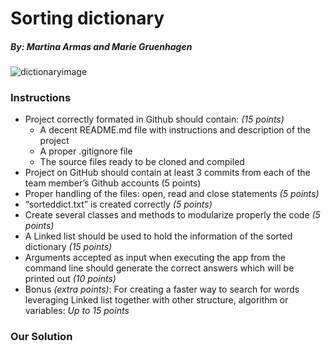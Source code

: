 # Sorting dictionary
##### By: Martina Armas and Marie Gruenhagen
![dictionaryimage](https://en.wikipedia.org/wiki/Dictionary#/media/File:Vocabolario_degli_accademici_della_crusca,_prima_edizione_per_giovanni_alberti,_venezia_1612,_01.jpg)
### Instructions
* Project correctly formated in Github should contain: _(15 points)_
  * A decent README.md file with instructions and description of the project
  * A proper .gitignore file
  * The source files ready to be cloned and compiled
* Project on GitHub should contain at least 3 commits from each of the team member’s Github accounts (5 points)
* Proper handling of the files: open, read and close statements _(5 points)_
* “sorteddict.txt” is created correctly _(5 points)_
* Create several classes and methods to modularize properly the code _(5 points)_
* A Linked list should be used to hold the information of the sorted dictionary _(15 points)_
* Arguments accepted as input when executing the app from the command line should generate the correct answers which will be printed out _(10 points)_
* Bonus _(extra points)_: For creating a faster way to search for words leveraging Linked list together with other structure, algorithm or variables: _Up to 15 points_

### Our Solution
